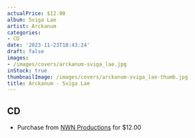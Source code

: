 ```yaml
---
actualPrice: $12.00
album: Sviga Lae
artist: Arckanum
categories:
- CD
date: '2023-11-23T18:43:24'
draft: false
images:
- /images/covers/arckanum-sviga_lae.jpg
inStock: true
thumbnailImage: /images/covers/arckanum-sviga_lae-thumb.jpg
title: Arckanum - Sviga Lae
---
```


## CD
* Purchase from [NWN Productions](http://shop.nwnprod.com/index.php?route=product/product&path=93&product_id=33924&sort=pd.name&order=ASC) for $12.00
